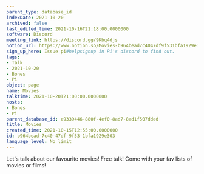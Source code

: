 ```yaml
---
parent_type: database_id
indexDate: 2021-10-20
archived: false
last_edited_time: 2021-10-16T21:18:00.0000000
software: Discord
meeting_link: https://discord.gg/9Kbq4djs
notion_url: https://www.notion.so/Movies-b964bead7c4047df9f531bfa1929e303
sign_up_here: Issue pi#helpsignup in Pi's discord to find out.
tags:
- Talk
- 2021-10-20
- Bones
- Pi
object: page
name: Movies
talktime: 2021-10-20T21:00:00.0000000
hosts:
- Bones
- Pi
parent_database_id: e9339446-880f-4ef0-8ad7-8ad1f507dded
title: Movies
created_time: 2021-10-15T12:55:00.0000000
id: b964bead-7c40-47df-9f53-1bfa1929e303
language_level: No limit
---
```


Let's talk about our favourite movies!
Free talk! Come with your fav lists of movies or films!


